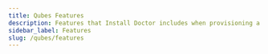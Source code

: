 ```yaml
---
title: Qubes Features
description: Features that Install Doctor includes when provisioning a Qubes environment
sidebar_label: Features
slug: /qubes/features
---
```

